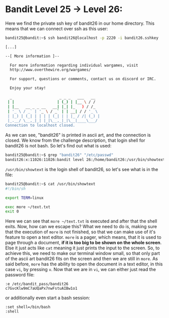 # Bandit Level 25 -> Level 26:

Here we find the private ssh key of bandit26 in our home directory. This means that we can connect over ssh as this user:

```sh
bandit25@bandit:~$ ssh bandit26@localhost -p 2220 -i bandit26.sshkey

[...]

--[ More information ]--

  For more information regarding individual wargames, visit
  http://www.overthewire.org/wargames/

  For support, questions or comments, contact us on discord or IRC.

  Enjoy your stay!

  _                     _ _ _   ___   __
 | |                   | (_) | |__ \ / /
 | |__   __ _ _ __   __| |_| |_   ) / /_
 | '_ \ / _` | '_ \ / _` | | __| / / '_ \
 | |_) | (_| | | | | (_| | | |_ / /| (_) |
 |_.__/ \__,_|_| |_|\__,_|_|\__|____\___/
Connection to localhost closed.
```

As we can see, "bandit26" is printed in ascii art, and the connection is closed.
We know from the challenge description, that login shell for bandit26 is not bash. So let's find out what is used:

```sh
bandit25@bandit:~$ grep "bandit26" "/etc/passwd"
bandit26:x:11026:11026:bandit level 26:/home/bandit26:/usr/bin/showtext
```

`/usr/bin/showtext` is the login shell of bandit26, so let's see what is in the file:

```sh
bandit25@bandit:~$ cat /usr/bin/showtext
#!/bin/sh

export TERM=linux

exec more ~/text.txt
exit 0
```

Here we can see that `more ~/text.txt` is executed and after that the shell exits. Now, how can we escape this?
What we need to do is, making sure that the execution of `more` is not finished, so that we can make use of it's feature to open a text editor.
`more` is a pager, which means, that it is used to page through a document, **if it is too big to be shown on the whole screen**. Else it just acts like `cat` meaning it just prints the input to the screen.
So, to achieve this, we need to make our terminal window small, so that only part of the ascii art bandit26 fits on the screen and then we are still in `more`.
As said before, `more` has the ability to open the document in a text editor, in this case `vi`, by pressing `v`.
Now that we are in `vi`, we can either just read the password file:

```
:e /etc/bandit_pass/bandit26
c7GvcKlw9mC7aUQaPx7nwFstuAIBw1o1
```

or additionally even start a bash session:

```
:set shell=/bin/bash
:shell
```
